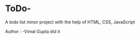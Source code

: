 # ToDo-
A todo list minor project with the help of HTML, CSS, JavaScript

Author : -Vimal Gupta 
did it 